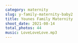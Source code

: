 ```yaml
---
category: maternity
slug: y-family-maternity-baby2
title: Younes Family Maternity
shoot_date: 2021-08-14
total_photos: 44
music: LoveLoveLove.mp3
---
```

